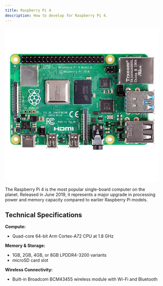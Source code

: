 ```yaml
---
title: Raspberry Pi 4
description: How to develop for Raspberry Pi 4.
---
```


![Raspberry Pi 4](../rpi-4.jpg)

The Raspberry Pi 4 is the most popular single-board computer on the planet. Released in June 2019, it represents a major upgrade in processing power and memory capacity compared to earlier Raspberry Pi models.

## Technical Specifications

**Compute:**
- Quad-core 64-bit Arm Cortex-A72 CPU at 1.8 GHz

**Memory & Storage:**
- 1GB, 2GB, 4GB, or 8GB LPDDR4-3200 variants
- microSD card slot

**Wireless Connectivity:**
- Built-in Broadcom BCM43455 wireless module with Wi-Fi and Bluetooth

